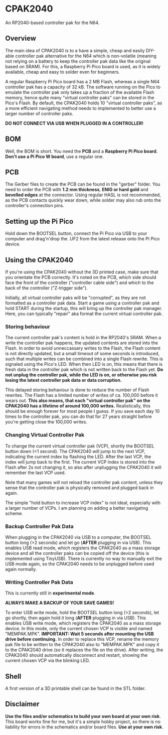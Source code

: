 # CPAK2040
An RP2040-based controller pak for the N64.

## Overview
The main idea of CPAK2040 is to a have a simple, cheap and easily DIY-able controller pak alternative for the N64 which is non-volatile (meaning not relying on a battery to keep the controller pak data like the original based on SRAM). 
For this, a Raspberry Pi Pico board is used, as it is widely available, cheap and easy to solder even for beginners.

A regular Raspberry Pi Pico board has a 2 MB Flash, whereas a single N64 controller pak has a capacity of 32 kB.
The software running on the Pico to emulate the controller pak only takes up a fraction of the available Flash memory, hence quite many "virtual controller paks" can be stored in the Pico's Flash.
By default, the CPAK2040 holds 10 "virtual controller paks", as a more efficient navigating method needs to implemented to better use a larger number of controller paks.

**DO NOT CONNECT VIA USB WHEN PLUGGED IN A CONTROLLER!**

## BOM
Well, the BOM is short.
You need the **PCB** and a **Raspberry Pi Pico board**. 
**Don't use a Pi Pico W board**, use a regular one.

## PCB
The Gerber files to create the PCB can be found in the "gerber" folder.
You need to order the PCB with **1.2 mm thickness**, **ENIG or hard gold** and **bevelled edges** at the connector.
Using regular HASL is not recommended, as the PCB contacts quickly wear down, while solder may also rub onto the controller's connection pins.

## Setting up the Pi Pico
Hold down the BOOTSEL button, connect the Pi Pico via USB to your computer and drag'n'drop the .UF2 from the latest release onto the Pi Pico device.

## Using the CPAK2040
If you're using the CPAK2040 without the 3D printed case, make sure that you orientate the PCB correctly.
It's noted on the PCB, which side should face the front of the controller ("controller cable side") and which to the back of the controller ("Z-trigger side").

Initially, all virtual controller paks will be "corrupted", as they are not formatted as a controller pak data.
Start a game using a controller pak and hold START during the startup, this will bring up the controller pak manager.
Here, you can typically "repair" aka format the current virtual controller pak.

### Storing behaviour
The current controller pak's content is hold in the RP2040's SRAM.
When a write the controller pak happens, the updated contents are stored into the Flash.
In order to avoid unneccassary writes to the Flash, the Flash content is not directly updated, but a small timeout of some seconds is introduced, such that multiple writes can be combined into a single Flash rewrite.
This is signaled using the Pico's LED.
When then LED is on, this means that there is fresh data in the controller pak which is not written back to the Flash yet.
**Do not unplug the controller pak, while the LED is on, or otherwise you risk losing the latest controller pak data or data corruption.**

This delayed storing behaviour is done to reduce the number of Flash rewrites.
The Flash has a limited number of writes of ca. 100,000 before it wears out.
**This also means, that each "virtual controller pak" on the CPAK2040 has a lifetime of around 100,000 writes.**
Realistically, this should be enough forever for most people I guess.
If you save each day 10 times to the controller pak, you can do that for 27 years straight before you're getting close the 100,000 writes.

### Changing Virtual Controller Pak
To change the current virtual controller pak (VCP), shortly the BOOTSEL button down (<1 second).
The CPAK2040 will jump to the next VCP, indicating the current index by flashing the LED.
After the last VCP, the index will jump back to the first.
The current VCP index is stored into the Flash after 2s not changing it, so also after unplugging the CPAK2040 it will remember the last VCP used.

Note that many games will not reload the controller pak content, unless they sense that the controller pak is physically removed and plugged back in again.

The simple "hold button to increase VCP index" is not ideal, especially with a larger number of VCPs.
I am planning on adding a better navigating scheme.

### Backup Controller Pak Data
When plugging in the CPAK2040 via USB to a computer, the BOOTSEL button long (>2 seconds) and let go (**AFTER** plugging in via USB).
This enables USB read mode, which registers the CPAK2040 as a mass storage device and all the controller paks can be copied off the device (this is implemented using TinyUSB).
There is currently no way to manually exit the USB mode again, so the CPAK2040 needs to be unplugged before used again normally.

### Writing Controller Pak Data
This is currently still in **experimental mode**.

**ALWAYS MAKE A BACKUP OF YOUR SAVE GAMES!**

To enter USB write mode, hold the BOOTSEL button long (>2 seconds), let go shortly, then again hold it long (**AFTER** plugging in via USB).
This enables USB write mode, which registers the CPAK2040 as a mass storage device.
In this mode, only the current chosen VCP is visible and named "MEMPAK.MPK".
**IMPORTANT: Wait 5 seconds after mounting the USB drive before continuing.**
In order to replace this VCP, rename the memory pak file to be written to the CPAK2040 also to "MEMPAK.MPK" and copy it to the CPAK2040 drive (so it replaces the file on the drive).
After writing, the CPAK2040 should automatically disconnect and restart, showing the current chosen VCP via the blinking LED.


## Shell
A first version of a 3D printable shell can be found in the STL folder.

## Disclaimer
**Use the files and/or schematics to build your own board at your own risk**.
This board works fine for me, but it's a simple hobby project, so there is no liability for errors in the schematics and/or board files.
**Use at your own risk**.
